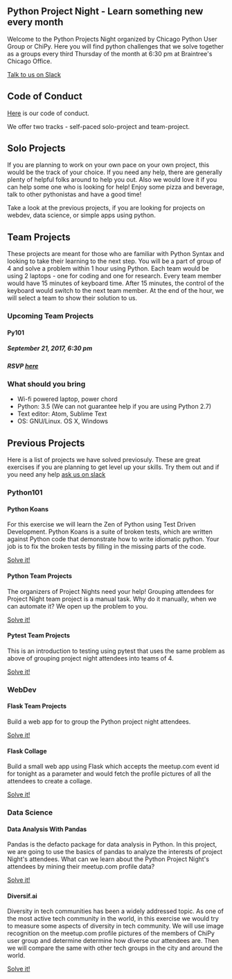 ## Python Project Night - Learn something new every month

Welcome to the Python Projects Night organized by Chicago Python User Group or ChiPy. 
Here you will find python challenges that we solve together as a groups every third 
Thursday of the month at 6:30 pm at Braintree's Chicago Office. 

[Talk to us on Slack](https://chipy.slack.com/messages/C4SRS5G3B/details/)

## Code of Conduct
[Here](http://www.chipy.org/pages/conduct/) is our code of conduct.

We offer two tracks - self-paced solo-project and team-project.

## Solo Projects
If you are planning to work on your own pace on your own project, this would
be the track of your choice. If you need any help, there are generally plenty
of helpful folks around to help you out. Also we would love it if you can
help some one who is looking for help! Enjoy some pizza and beverage, talk to
other pythonistas and have a good time!

Take a look at the previous projects, if you are looking for projects on
webdev, data science, or simple apps using python.


## Team Projects
These projects are meant for those who are familiar with Python Syntax and 
looking to take their learning to the next step. You will be a part of group
of 4 and solve a problem within 1 hour using Python. Each team would be using 
2 laptops - one for coding and one for research. Every team member would have 
15 minutes of keyboard time. After 15 minutes, the control of the keyboard 
would switch to the next team member. At the end of the hour, we will
select a team to show their solution to us.


### Upcoming Team Projects
#### Py101
##### September 21, 2017, 6:30 pm
##### RSVP [here](https://www.meetup.com/_ChiPy_/events/239174106/)


### What should you bring
* Wi-fi powered laptop, power chord
* Python: 3.5 (We can not guarantee help if you are using Python 2.7)
* Text editor: Atom, Sublime Text
* OS: GNU/Linux. OS X, Windows


## Previous Projects
Here is a list of projects we have solved previosuly. These are great exercises
if you are planning to get level up your skills. Try them out and if you need any
help [ask us on slack](https://chipy.slack.com/messages/C4SRS5G3B/details/) 

### Python101
#### Python Koans
For this exercise we will learn the Zen of Python using Test Driven Development.
Python Koans is a suite of broken tests, which are written against Python code that 
demonstrate how to write idiomatic python.
Your job is to fix the broken tests by filling in the missing parts of the code.

[Solve it!](problems/py101/python_koans)


#### Python Team Projects
The organizers of Project Nights need your help! Grouping attendees for Project Night team project is a manual task. Why do it manually, when we can automate it? We open up the problem to you.

[Solve it!](problems/py101/python_team_project)


#### Pytest Team Projects
This is an introduction to testing using pytest that uses the same problem as above of grouping project night attendees into teams of 4.

[Solve it!](problems/py101/testing)


### WebDev
#### Flask Team Projects
Build a web app for to group the Python project night  attendees.

[Solve it!](problems/webdev/flask_team_project)


#### Flask Collage
Build a small web app using Flask which accepts the meetup.com event id for tonight
as a parameter and would fetch the profile pictures of all the attendees to create a
collage.

[Solve it!](problems/webdev/flask_collage)


### Data Science

#### Data Analysis With Pandas
Pandas is the defacto package for data analysis in Python. In this project, we are going to use the basics of pandas to analyze the interests of project Night's attendees. What can we learn about the Python Project Night's attendees by mining their meetup.com
profile data?

[Solve it!](problems/data_science/Analysis-Workshop.ipynb)


#### Diversif.ai
Diversity in tech communities has been a widely addressed topic. As one of the most active tech community in the world, in this exercise we would try to measure some aspects of diversity in tech community. We will use image recognition on the meetup.com profile pictures of the members of ChiPy user group and determine determine how diverse our attendees are. Then we will compare the same with other tech groups in the city and around the world.

[Solve it!](problems/data_science/diversif.ai.ipynb)

